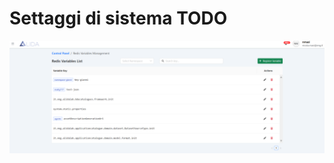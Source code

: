 # Settaggi di sistema TODO

![image.png](Settaggi%20di%20sistema%20TODO%2021f760a11c16815a8714cec536594d95/image.png)